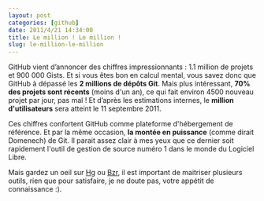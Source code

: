 ```yaml
---
layout: post
categories: [github]
date: 2011/4/21 14:34:00
title: Le million ! Le million !
slug: le-million-le-million
---
```


GitHub vient d’annoncer des chiffres impressionnants : 1.1 million de projets et 900 000 Gists. Et si vous êtes bon en calcul mental, vous savez donc que GitHub à dépassé les **2 millions de dépôts Git**. Mais plus intéressant, **70% des projets sont récents** (moins d'un an), ce qui fait environ 4500 nouveau projet par jour, pas mal ! Et d’après les estimations internes, le **million d'utilisateurs** sera atteint le 11 septembre 2011.

Ces chiffres confortent GitHub comme plateforme d'hébergement de référence. Et par la même occasion, **la montée en puissance** (comme dirait Domenech) de Git. Il parait assez clair à mes yeux que ce dernier soit rapidement l'outil de gestion de source numéro 1 dans le monde du Logiciel Libre.

Mais gardez un oeil sur [Hg](http://mercurial.selenic.com/) ou [Bzr](http://bazaar.canonical.com/), il est important de maitriser plusieurs outils, rien que pour satisfaire, je ne doute pas, votre appétit de connaissance :).



